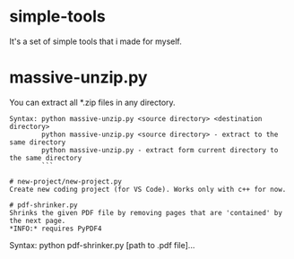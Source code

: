 # simple-tools

It's a set of simple tools that i made for myself.

# massive-unzip.py
You can extract all *.zip files in any directory.
```
Syntax: python massive-unzip.py <source directory> <destination directory>
        python massive-unzip.py <source directory> - extract to the same directory
        python massive-unzip.py - extract form current directory to the same directory
        ```

# new-project/new-project.py
Create new coding project (for VS Code). Works only with c++ for now.

# pdf-shrinker.py
Shrinks the given PDF file by removing pages that are 'contained' by the next page.
*INFO:* requires PyPDF4
```
Syntax: python pdf-shrinker.py [path to .pdf file]...
```
